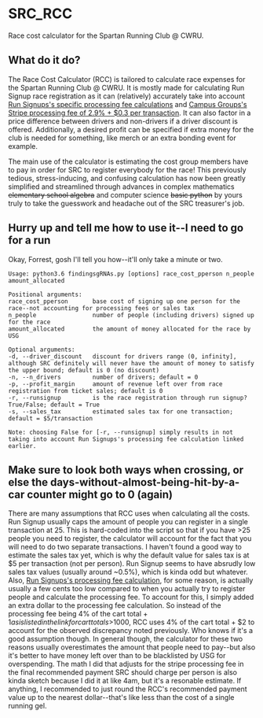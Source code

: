 # SRC_RCC
Race cost calculator for the Spartan Running Club @ CWRU.

## What do it do?
The Race Cost Calculator (RCC) is tailored to calculate race expenses for the Spartan Running Club @ CWRU. It is mostly made for calculating Run Signup race registration as it can (relatively) accurately take into account [Run Signups's specific processing fee calculations](https://info.runsignup.com/pricing/) and [Campus Groups's Stripe processing fee of 2.9% + $0.3 per transaction](https://case.edu/studentlife/services/campusgroups/online-payments). It can also factor in a price difference between drivers and non-drivers if a driver discount is offered. Additionally, a desired profit can be specified if extra money for the club is needed for something, like merch or an extra bonding event for example. 

The main use of the calculator is estimating the cost group members have to pay in order for SRC to register everybody for the race! This previously tedious, stress-inducing, and confusing calculation has now been greatly simplified and streamlined through advances in complex mathematics ~~elementary school algebra~~ and computer science ~~basic python~~ by yours truly to take the guesswork and headache out of the SRC treasurer's job.

## Hurry up and tell me how to use it--I need to go for a run
Okay, Forrest, gosh I'll tell you how--it'll only take a minute or two.
```
Usage: python3.6 findingsgRNAs.py [options] race_cost_pperson n_people amount_allocated

Positional arguments:
race_cost_pperson       base cost of signing up one person for the race--not accounting for processing fees or sales tax
n_people                number of people (including drivers) signed up for the race
amount_allocated        the amount of money allocated for the race by USG

Optional arguments:
-d, --driver_discount   discount for drivers range (0, infinity], although SRC definitely will never have the amount of money to satisfy the upper bound; default is 0 (no discount)
-n, --n_drivers         number of drivers; default = 0
-p, --profit_margin     amount of revenue left over from race registration from ticket sales; default is 0
-r, --runsignup         is the race registration through run signup? True/False; default = True
-s, --sales_tax         estimated sales tax for one transaction; default = $5/transaction

Note: choosing False for [-r, --runsignup] simply results in not taking into account Run Signups's processing fee calculation linked earlier. 
```

## Make sure to look both ways when crossing, or else the days-without-almost-being-hit-by-a-car counter might go to 0 (again)
There are many assumptions that RCC uses when calculating all the costs. Run Signup usually caps the amount of people you can register in a single transaction at 25. This is hard-coded into the script so that if you have >25 people you need to register, the calculator will account for the fact that you will need to do two separate transactions. I haven't found a good way to estimate the sales tax yet, which is why the default value for sales tax is at $5 per transaction (not per person). Run Signup seems to have absrudly low sales tax values (usually around ~0.5%), which is kinda odd but whatever. Also, [Run Signups's processing fee calculation](https://info.runsignup.com/pricing/), for some reason, is actually usually a few cents too low compared to when you actually try to register people and calculate the processing fee. To account for this, I simply added an extra dollar to the processing fee calculation. So instead of the processing fee being 4% of the cart total + $1 as is listed in the link for cart totals >$1000, RCC uses 4% of the cart total + $2 to account for the observed discrepancy noted previously. Who knows if it's a good assumption though. In general though, the calculator for these two reasons usually overestimates the amount that people need to pay--but also it's better to have money left over than to be blacklisted by USG for overspending. The math I did that adjusts for the stripe processing fee in the final recommended payment SRC should charge per person is also kinda sketch because I did it at like 4am, but it's a resonable estimate. If anything, I recommended to just round the RCC's recommended payment value up to the nearest dollar--that's like less than the cost of a single running gel.
